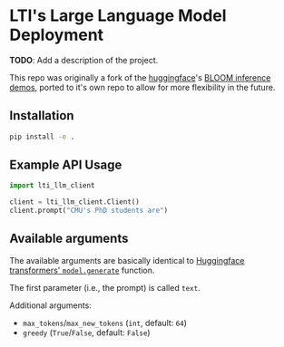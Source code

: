 # LTI's Large Language Model Deployment

**TODO**: Add a description of the project.

This repo was originally a fork of the [huggingface](https://huggingface.co/)'s [BLOOM inference demos](https://github.com/huggingface/transformers-bloom-inference), ported to it's own repo to allow for more flexibility in the future.

## Installation

```bash
pip install -e .
```

## Example API Usage

```python
import lti_llm_client

client = lti_llm_client.Client()
client.prompt("CMU's PhD students are")
```

## Available arguments
The available arguments are basically identical to [Huggingface transformers' `model.generate`](https://huggingface.co/docs/transformers/v4.24.0/en/main_classes/text_generation#transformers.generation_utils.GenerationMixin.generate) function.

The first parameter (i.e., the prompt) is called `text`.

Additional arguments:
* `max_tokens`/`max_new_tokens` (`int`, default: `64`)
* `greedy` (`True`/`False`, default: `False`)
